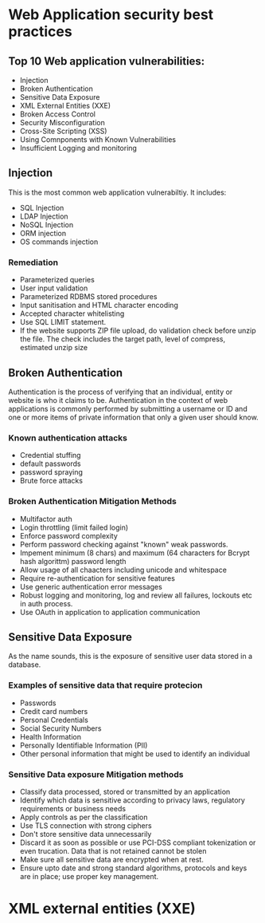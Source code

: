 # Web Application security best practices

## Top 10 Web application vulnerabilities:

+ Injection
+ Broken Authentication
+ Sensitive Data Exposure
+ XML External Entities (XXE)
+ Broken Access Control
+ Security Misconfiguration
+ Cross-Site Scripting (XSS)
+ Using Comnponents with Known Vulnerabilities
+ Insufficient Logging and monitoring

## Injection

This is the most common web application vulnerabiltiy. It includes:

+ SQL Injection
+ LDAP Injection
+ NoSQL Injection
+ ORM injection
+ OS commands injection

### Remediation

+ Parameterized queries
+ User input validation
+ Parameterized RDBMS stored procedures
+ Input sanitisation and HTML character encoding
+ Accepted character whitelisting
+ Use SQL LIMIT statement.
+ If the website supports ZIP file upload, do validation check before unzip the file. The check includes the target path, level of compress, estimated unzip size

## Broken Authentication

Authentication is the process of verifying that an individual, entity or website is who it claims to be. Authentication in the context of web applications is commonly performed by submitting a username or ID and one or more items of private information that only a given user should know.

### Known authentication attacks

+ Credential stuffing
+ default passwords
+ password spraying
+ Brute force attacks

### Broken Authentication Mitigation Methods

+ Multifactor auth
+ Login throttling (limit failed login)
+ Enforce password complexity
+ Perform password checking against "known" weak passwords.
+ Impement minimum (8 chars) and maximum (64 characters for Bcrypt hash algorittm) password length
+ Allow usage of all chaacters including unicode and whitespace
+ Require re-authentication for sensitive features
+ Use generic authentication error messages
+ Robust logging and monitoring, log and review all failures, lockouts etc in auth process.
+ Use OAuth in application to application communication

## Sensitive Data Exposure

As the name sounds, this is the exposure of sensitive user data stored in a database.

### Examples of sensitive data that require protecion

+ Passwords
+ Credit card numbers
+ Personal Credentials
+ Social Security Numbers
+ Health Information
+ Personally Identifiable Information (PII)
+ Other personal information that might be used to identify an individual

### Sensitive Data exposure Mitigation methods

+ Classify data processed, stored or transmitted by an application
+ Identify which data is sensitive according to privacy laws, regulatory requirements or business needs
+ Apply controls as per the classification
+ Use TLS connection with strong ciphers
+ Don't store sensitive data unnecessarily
+ Discard it as soon as possible or use PCI-DSS compliant tokenization or even trucation. Data that is not retained cannot be stolen
+ Make sure all sensitive data are encrypted when at rest.
+ Ensure upto date and strong standard algorithms, protocols and keys are in place; use proper key management.

# XML external entities (XXE)
